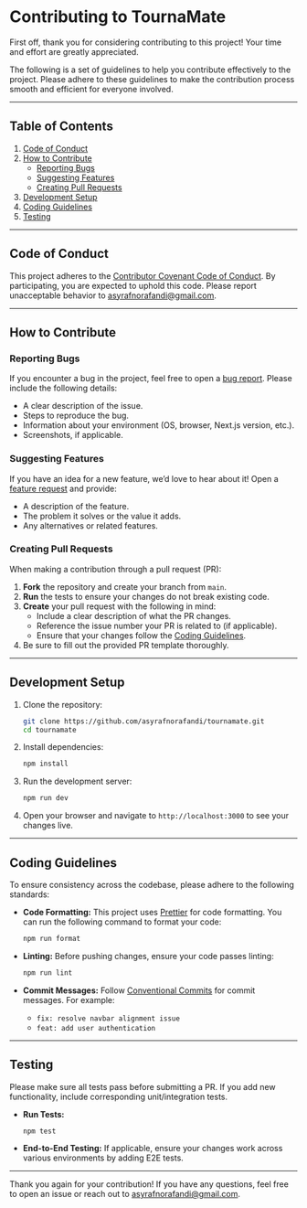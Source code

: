 # Contributing to TournaMate

First off, thank you for considering contributing to this project! Your time and effort are greatly appreciated.

The following is a set of guidelines to help you contribute effectively to the project. Please adhere to these guidelines to make the contribution process smooth and efficient for everyone involved.

---

## Table of Contents

1. [Code of Conduct](#code-of-conduct)
2. [How to Contribute](#how-to-contribute)
   - [Reporting Bugs](#reporting-bugs)
   - [Suggesting Features](#suggesting-features)
   - [Creating Pull Requests](#creating-pull-requests)
3. [Development Setup](#development-setup)
4. [Coding Guidelines](#coding-guidelines)
5. [Testing](#testing)

---

## Code of Conduct

This project adheres to the [Contributor Covenant Code of Conduct](CODE_OF_CONDUCT.md). By participating, you are expected to uphold this code. Please report unacceptable behavior to asyrafnorafandi@gmail.com.

---

## How to Contribute

### Reporting Bugs

If you encounter a bug in the project, feel free to open a [bug report](.github/ISSUE_TEMPLATE/bug_report.md). Please include the following details:

- A clear description of the issue.
- Steps to reproduce the bug.
- Information about your environment (OS, browser, Next.js version, etc.).
- Screenshots, if applicable.

### Suggesting Features

If you have an idea for a new feature, we’d love to hear about it! Open a [feature request](.github/ISSUE_TEMPLATE/feature_request.md) and provide:

- A description of the feature.
- The problem it solves or the value it adds.
- Any alternatives or related features.

### Creating Pull Requests

When making a contribution through a pull request (PR):

1. **Fork** the repository and create your branch from `main`.
2. **Run** the tests to ensure your changes do not break existing code.
3. **Create** your pull request with the following in mind:
   - Include a clear description of what the PR changes.
   - Reference the issue number your PR is related to (if applicable).
   - Ensure that your changes follow the [Coding Guidelines](#coding-guidelines).
4. Be sure to fill out the provided PR template thoroughly.

---

## Development Setup

1. Clone the repository:

   ```bash
   git clone https://github.com/asyrafnorafandi/tournamate.git
   cd tournamate
   ```

2. Install dependencies:

   ```bash
   npm install
   ```

3. Run the development server:

   ```bash
   npm run dev
   ```

4. Open your browser and navigate to `http://localhost:3000` to see your changes live.

---

## Coding Guidelines

To ensure consistency across the codebase, please adhere to the following standards:

- **Code Formatting:** This project uses [Prettier](https://prettier.io/) for code formatting. You can run the following command to format your code:

  ```bash
  npm run format
  ```

- **Linting:** Before pushing changes, ensure your code passes linting:

  ```bash
  npm run lint
  ```

- **Commit Messages:** Follow [Conventional Commits](https://www.conventionalcommits.org/en/v1.0.0/) for commit messages. For example:
  - `fix: resolve navbar alignment issue`
  - `feat: add user authentication`

---

## Testing

Please make sure all tests pass before submitting a PR. If you add new functionality, include corresponding unit/integration tests.

- **Run Tests:**

  ```bash
  npm test
  ```

- **End-to-End Testing:** If applicable, ensure your changes work across various environments by adding E2E tests.

---

Thank you again for your contribution! If you have any questions, feel free to open an issue or reach out to asyrafnorafandi@gmail.com.

